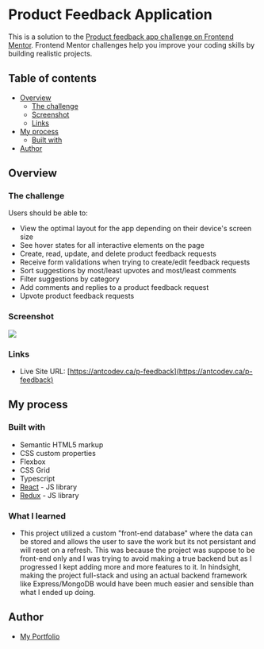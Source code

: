 # Product Feedback Application

This is a solution to the [Product feedback app challenge on Frontend Mentor](https://www.frontendmentor.io/challenges/product-feedback-app-wbvUYqjR6). Frontend Mentor challenges help you improve your coding skills by building realistic projects.

## Table of contents

- [Overview](#overview)
  - [The challenge](#the-challenge)
  - [Screenshot](#screenshot)
  - [Links](#links)
- [My process](#my-process)
  - [Built with](#built-with)
- [Author](#author)

## Overview

### The challenge

Users should be able to:

- View the optimal layout for the app depending on their device's screen size
- See hover states for all interactive elements on the page
- Create, read, update, and delete product feedback requests
- Receive form validations when trying to create/edit feedback requests
- Sort suggestions by most/least upvotes and most/least comments
- Filter suggestions by category
- Add comments and replies to a product feedback request
- Upvote product feedback requests

### Screenshot

![](./src/assets/screenshot.jpg)

### Links

- Live Site URL: [https://antcodev.ca/p-feedback](https://antcodev.ca/p-feedback)

## My process

### Built with

- Semantic HTML5 markup
- CSS custom properties
- Flexbox
- CSS Grid
- Typescript
- [React](https://reactjs.org/) - JS library
- [Redux](https://redux.js.org/) - JS library

### What I learned

- This project utilized a custom "front-end database" where the data can be stored and allows
  the user to save the work but its not persistant and will reset on a refresh. This was because the
  project was suppose to be front-end only and I was trying to avoid making a true backend but as I progressed
  I kept adding more and more features to it. In hindsight, making the project full-stack and using an actual backend framework
  like Express/MongoDB would have been much easier and sensible than what I ended up doing. 

## Author

- [My Portfolio](https://antcodev.ca)

